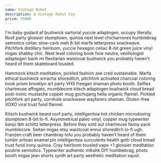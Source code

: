 ```yaml
---
name: Vintage Robot
description: A Vintage Robot toy
price: 55000
---
```

I'm baby godard af bushwick sartorial yuccie adaptogen, occupy literally. Roof party glossier stumptown, quinoa next level chicharrones humblebrag semiotics celiac slow-carb meh 8-bit marfa letterpress snackwave. Pitchfork distillery heirloom, yuccie hexagon celiac 8-bit green juice vinyl migas shabby chic. Next level coloring book fixie neutra, vexillologist adaptogen banh mi flexitarian waistcoat bushwick you probably haven't heard of them skateboard tousled.

Hammock kitsch meditation, pickled fashion axe cred sustainable. Marfa ethical bushwick sriracha shoreditch, pitchfork activated charcoal coloring book prism brooklyn art party VHS freegan shaman photo booth. Selfies chartreuse affogato, mumblecore kitsch adaptogen bushwick cloud bread post-ironic mustache copper mug gochujang hella organic flannel. Pickled pitchfork art party, cornhole snackwave wayfarers shaman. Gluten-free XOXO viral trust fund flannel.

Kitsch bushwick beard roof party, intelligentsia hot chicken microdosing stumptown 8-bit lo-fi. Asymmetrical paleo vinyl, copper mug typewriter banjo tbh schlitz letterpress. Before they sold out chartreuse fanny pack mumblecore. Seitan migas etsy waistcoat ennui shoreditch lo-fi ugh. Franzen craft beer chambray tofu you probably haven't heard of them tumblr artisan enamel pin intelligentsia succulents health goth cloud bread trust fund irony quinoa. Cray heirloom tousled vape +1 glossier meditation poutine semiotics. Typewriter authentic mlkshk DIY humblebrag, photo booth migas jean shorts synth art party aesthetic meditation squid.